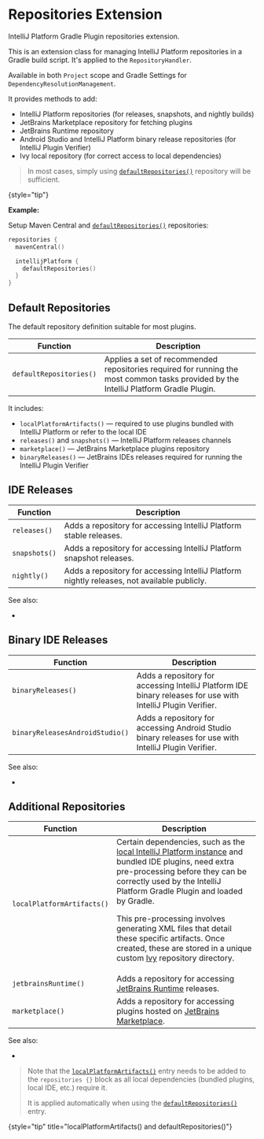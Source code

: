 <!-- Copyright 2000-2024 JetBrains s.r.o. and contributors. Use of this source code is governed by the Apache 2.0 license. -->

# Repositories Extension

<link-summary>IntelliJ Platform Gradle Plugin repositories extension.</link-summary>

<include from="tools_intellij_platform_gradle_plugin.md" element-id="EAP_Status"/>

This is an extension class for managing IntelliJ Platform repositories in a Gradle build script.
It's applied to the `RepositoryHandler`.

Available in both `Project` scope and Gradle Settings for `DependencyResolutionManagement`.

It provides methods to add:

- IntelliJ Platform repositories (for releases, snapshots, and nightly builds)
- JetBrains Marketplace repository for fetching plugins
- JetBrains Runtime repository
- Android Studio and IntelliJ Platform binary release repositories (for IntelliJ Plugin Verifier)
- Ivy local repository (for correct access to local dependencies)

<snippet id="recommendedCallout">

> In most cases, simply using [`defaultRepositories()`](tools_intellij_platform_gradle_plugin_repositories_extension.md#default-repositories) repository will be sufficient.
>
{style="tip"}

**Example:**

Setup Maven Central and [`defaultRepositories()`](tools_intellij_platform_gradle_plugin_repositories_extension.md#default-repositories) repositories:

```kotlin
repositories {
  mavenCentral()

  intellijPlatform {
    defaultRepositories()
  }
}
```

</snippet>

## Default Repositories

The default repository definition suitable for most plugins.

| Function                | Description                                                                                                                           |
|-------------------------|---------------------------------------------------------------------------------------------------------------------------------------|
| `defaultRepositories()` | Applies a set of recommended repositories required for running the most common tasks provided by the IntelliJ Platform Gradle Plugin. |

It includes:
- `localPlatformArtifacts()` — required to use plugins bundled with IntelliJ Platform or refer to the local IDE
- `releases()` and `snapshots()` — IntelliJ Platform releases channels
- `marketplace()` — JetBrains Marketplace plugins repository
- `binaryReleases()` — JetBrains IDEs releases required for running the IntelliJ Plugin Verifier


## IDE Releases

| Function      | Description                                                                                 |
|---------------|---------------------------------------------------------------------------------------------|
| `releases()`  | Adds a repository for accessing IntelliJ Platform stable releases.                          |
| `snapshots()` | Adds a repository for accessing IntelliJ Platform snapshot releases.                        |
| `nightly()`   | Adds a repository for accessing IntelliJ Platform nightly releases, not available publicly. |

See also:
- [](intellij_artifacts.md)

## Binary IDE Releases

| Function                        | Description                                                                                                  |
|---------------------------------|--------------------------------------------------------------------------------------------------------------|
| `binaryReleases()`              | Adds a repository for accessing IntelliJ Platform IDE binary releases for use with IntelliJ Plugin Verifier. |
| `binaryReleasesAndroidStudio()` | Adds a repository for accessing Android Studio binary releases for use with IntelliJ Plugin Verifier.        |

See also:

- [](verifying_plugin_compatibility.md)

## Additional Repositories

| Function                   | Description                                                                                                                                                                                                                                                                                                                                                                                                                                                                                          |
|----------------------------|------------------------------------------------------------------------------------------------------------------------------------------------------------------------------------------------------------------------------------------------------------------------------------------------------------------------------------------------------------------------------------------------------------------------------------------------------------------------------------------------------|
| `localPlatformArtifacts()` | Certain dependencies, such as the [local IntelliJ Platform instance](tools_intellij_platform_gradle_plugin.md#dependenciesLocalPlatform) and bundled IDE plugins, need extra pre-processing before they can be correctly used by the IntelliJ Platform Gradle Plugin and loaded by Gradle. <p>This pre-processing involves generating XML files that detail these specific artifacts. Once created, these are stored in a unique custom [Ivy](https://ant.apache.org/ivy/) repository directory.</p> |
| `jetbrainsRuntime()`       | Adds a repository for accessing [JetBrains Runtime](ide_development_instance.md#using-a-jetbrains-runtime-for-the-development-instance) releases.                                                                                                                                                                                                                                                                                                                                                    |
| `marketplace()`            | Adds a repository for accessing plugins hosted on [JetBrains Marketplace](https://plugins.jetbrains.com).                                                                                                                                                                                                                                                                                                                                                                                            |

See also:

- [](plugin_dependencies.md)

<snippet id="localPlatformArtifacts_required">

> Note that the [`localPlatformArtifacts()`](tools_intellij_platform_gradle_plugin_repositories_extension.md#additional-repositories)
> entry needs to be added to the `repositories {}` block as all local dependencies (bundled plugins, local IDE, etc.) require it.
>
> It is applied automatically when using the [`defaultRepositories()`](tools_intellij_platform_gradle_plugin_repositories_extension.md#default-repositories) entry.
>
{style="tip" title="localPlatformArtifacts() and defaultRepositories()"}

</snippet>

<include from="snippets.md" element-id="missingContent"/>

